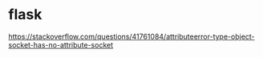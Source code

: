 # flask

https://stackoverflow.com/questions/41761084/attributeerror-type-object-socket-has-no-attribute-socket


